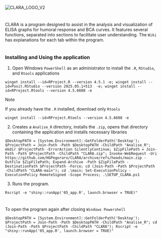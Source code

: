 ![CLARA_LOGO_V2](https://github.com/user-attachments/assets/03f2881b-700e-430e-9701-a61838e97c06)
#
CLARA is a program designed to assist in the analysis and visualization of ELISA graphs for humoral response and BCA curves.  It features several functions, separated into sections to facilitate user understanding. The `Wiki` has explanations for each tab within the program.
#
### Installing and Using the application

1. Open Windows `PowerShell` as an administrator to install the `.R`, `RStudio`, and `Rtools` applications
```
winget install --id=RProject.R --version 4.5.1 -e; winget install --id=Posit.RStudio --version 2025.05.1+513  -e; winget install --id=RProject.Rtools --version 4.5.6608 -e 

```

>[!NOTE]
>If you already have the `.R` installed, download only `Rtools`
>```
> winget install --id=RProject.Rtools --version 4.5.6608 -e
>``` 

2. Creates a `Analise_R` directory, installs the `.zip`, opens that directory containing the application and installs necessary libraries
```
$DesktopPATH = [System.Environment]::GetFolderPath('Desktop'); $ProjectPath = Join-Path -Path $DesktopPATH -ChildPath "Analise_R"; mkdir $ProjectPath -ErrorAction SilentlyContinue; $ZipFilePath = Join-Path -Path $ProjectPath -ChildPath "CLARA.zip"; Invoke-WebRequest -Uri https://github.com/HGPegoraro/CLARA/archive/refs/heads/main.zip -OutFile $ZipFilePath; Expand-Archive -Path $ZipFilePath -DestinationPath $ProjectPath -Force; cd (Join-Path -Path $ProjectPath -ChildPath "CLARA-main"); cd .\main; Set-ExecutionPolicy -ExecutionPolicy RemoteSigned -Scope Process; .\SETUP_CLARA.ps1
```

3. Runs the program.
```
Rscript -e "shiny::runApp('05_app.R', launch.browser = TRUE)"
```
#
To open the program again after closing `Windows Powershell`
```
$DesktopPATH = [System.Environment]::GetFolderPath('Desktop'); $ProjectPath = Join-Path -Path $DesktopPATH -ChildPath "Analise_R"; cd (Join-Path -Path $ProjectPath -ChildPath "CLARA"); Rscript -e "shiny::runApp('05_app.R', launch.browser = TRUE)"
```

